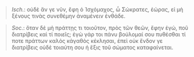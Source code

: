

>  *Isch.*: οὐδὲ ἄν γε νῦν, ἔφη ὁ Ἰσχόμαχος, ὦ Σώκρατες, ἑώρας, εἰ μὴ ξένους τινὰς συνεθέμην ἀναμένειν ἐνθάδε.



>  *Soc.*: ὅταν δὲ μὴ πράττῃς τι τοιοῦτον, πρὸς τῶν θεῶν, ἔφην ἐγώ, ποῦ διατρίβεις καὶ τί ποιεῖς; ἐγὼ γάρ τοι πάνυ βούλομαί σου πυθέσθαι τί ποτε πράττων καλὸς κἀγαθὸς κέκλησαι, ἐπεὶ οὐκ ἔνδον γε διατρίβεις οὐδὲ τοιαύτη σου ἡ ἕξις τοῦ σώματος καταφαίνεται.